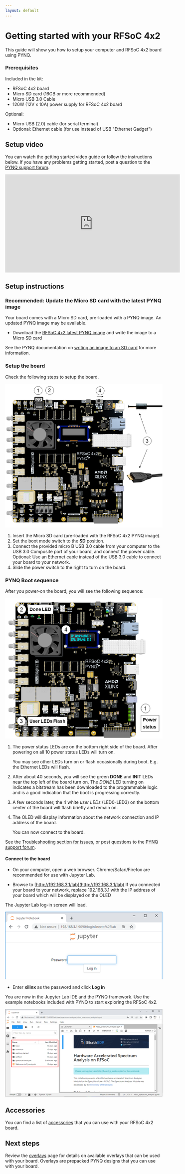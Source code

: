 ```yaml
---
layout: default
---
```


# Getting started with your RFSoC 4x2

This guide will show you how to setup your computer and RFSoC 4x2 board using PYNQ. 

### Prerequisites 

Included in the kit:

* RFSoC 4x2 board
* Micro SD card (16GB or more recommended)
* Micro USB 3.0 Cable  
* 120W (12V x 10A) power supply for RFSoC 4x2 board

Optional: 

* Micro USB (2.0) cable (for serial terminal)
* Optional: Ethernet cable (for use instead of USB "Ethernet Gadget")

## Setup video

You can watch the getting started video guide or follow the instructions below. If you have any problems getting started, post a question to the [PYNQ support forum](https://discuss.pynq.io).

<iframe width="560" height="315" src="https://www.youtube.com/embed/HMbYNFAhBY4" title="YouTube video player" frameborder="0" allow="accelerometer; autoplay; clipboard-write; encrypted-media; gyroscope; picture-in-picture" allowfullscreen></iframe>


## Setup instructions

### Recommended: Update the Micro SD card with the latest PYNQ image

Your board comes with a Micro SD card, pre-loaded with a PYNQ image. An updated PYNQ image may be available.

* Download the [RFSoC 4x2 latest PYNQ image](http://www.pynq.io/boards.html) and write the image to a Micro SD card

See the PYNQ documentation on [writing an image to an SD card](https://pynq.readthedocs.io/en/latest/appendix/sdcard.html) for more information. 

### Setup the board

Check the following steps to setup the board. 

![](./images/board_setup.png)


1. Insert the Micro SD card (pre-loaded with the RFSoC 4x2 PYNQ image).
2. Set the boot mode switch to the **SD** position.
3. Connect the provided micro B USB 3.0 cable from your computer to the USB 3.0 Composite port of your board, and connect the power cable. 
   Optional: Use an Ethernet cable instead of the USB 3.0 cable to connect your board to your network.
4. Slide the power switch to the right to turn on the board.

### PYNQ Boot sequence

After you power-on the board, you will see the following sequence:

![](./images/boot_sequence.png)

1. The power status LEDs are on the bottom right side of the board. After powering on all 10 power status LEDs will turn on.   

   You may see other LEDs turn on or flash occasionally during boot. E.g. the Ethernet LEDs will flash.

2. After about 40 seconds, you will see the green **DONE** and **INIT** LEDs near the top left of the board turn on. The *DONE* LED turning on indicates a bitstream has been downloaded to the programmable logic and is a good indication that the boot is progressing correctly. 

3. A few seconds later, the 4 white *user LEDs* (LED0-LED3) on the bottom center of the board will flash briefly and remain on. 

4. The OLED will display information about the network connection and IP address of the board. 

   You can now connect to the board.

See the [Troubleshooting section for issues](support.md#troubleshooting), or post questions to the [PYNQ support forum](https://discuss.pynq.io/).

#### Connect to the board

* On your computer, open a web browser. Chrome/Safari/Firefox are recommended for use with Jupyter Lab.

* Browse to [http://192.168.3.1/lab](http://192.168.3.1/lab)
   If you connected your board to your network, replace 192.168.3.1 with the IP address of your board which will be displayed on the OLED
	
The Jupyter Lab log-in screen will load.

![](./images/jupyter_login.png)

* Enter **xilinx** as the password and click **Log in**

You are now in the Jupyter Lab IDE and the PYNQ framework. Use the example notebooks included with PYNQ to start exploring the RFSoC 4x2.

![](./images/jupyter_home.png)

## Accessories

You can find a list of [accessories](accessories.html) that you can use with your RFSoC 4x2 board. 


## Next steps

Review the [overlays](./overlays.html) page for details on available overlays that can be used with your board. Overlays are prepacked PYNQ designs that you can use with your board. 
